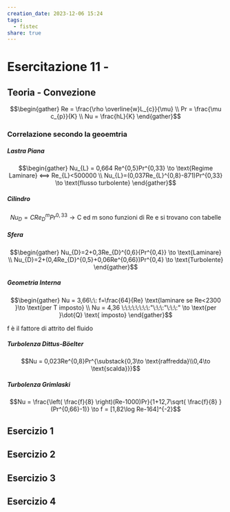 ```yaml
---
creation_date: 2023-12-06 15:24
tags:
  - fistec 
share: true
---
```

# Esercitazione 11 -

## Teoria - Convezione

$$\begin{gather}
Re = \frac{\rho \overline{w}L_{c}}{\mu} \\
Pr = \frac{\mu c_{p}}{K} \\
Nu = \frac{hL}{K} 
\end{gather}$$

### Correlazione secondo la geoemtria

##### Lastra Piana

$$\begin{gather}
Nu_{L} = 0,664 Re^{0,5}Pr^{0,33} \to \text{Regime Laminare} ⟺ Re_{L}<500000 \\
Nu_{L}=(0,037Re_{L}^{0,8}-871)Pr^{0,33} \to \text{flusso turbolente}
\end{gather}$$

##### Cilindro
$$Nu_{D} = CRe_{D}^{m}Pr^{0,33}\to \text{C ed m sono funzioni di Re e si trovano con tabelle}$$
##### Sfera
$$\begin{gather}
Nu_{D}=2+0,3Re_{D}^{0,6}{Pr^{0,4}} \to \text{Laminare} \\
Nu_{D}=2+(0,4Re_{D}^{0,5}+0,06Re^{0,66})Pr^{0,4} \to \text{Turbolente}
\end{gather}$$
##### Geometria Interna
$$\begin{gather}
Nu = 3,66\:\: f=\frac{64}{Re} \text{laminare se Re<2300
}\to \text{per T imposto} \\
Nu = 4,36 \:\:\:\:\:\:\:\:"\:\:\:"\:\:\:" \to \text{per }\dot{Q} \text{ imposto}
\end{gather}$$

f è il fattore di attrito del fluido
##### Turbolenza Dittus-Böelter 
$$Nu = 0,023Re^{0,8}Pr^{\substack{0,3\to \text{raffredda}\\0,4\to \text{scalda}}}$$
##### Turbolenza Grimlaski
$$Nu = \frac{\left( \frac{f}{8} \right)(Re-1000)Pr}{1+12,7\sqrt{ \frac{f}{8} }(Pr^{0,66}-1)} \to f = [1,82\log Re-164]^{-2}$$

## Esercizio 1

## Esercizio 2

## Esercizio 3

## Esercizio 4

